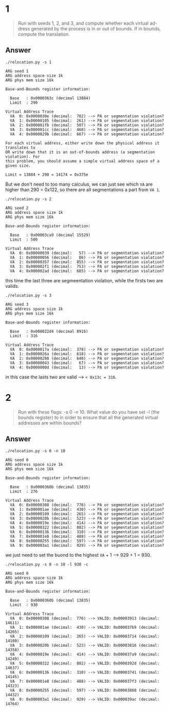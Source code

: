 # 1 

>  Run with seeds 1, 2, and 3, and compute whether each virtual ad-
dress generated by the process is in or out of bounds. If in bounds,
compute the translation.

## Answer

```
./relocation.py -s 1

ARG seed 1
ARG address space size 1k
ARG phys mem size 16k

Base-and-Bounds register information:

  Base   : 0x0000363c (decimal 13884)
  Limit  : 290

Virtual Address Trace
  VA  0: 0x0000030e (decimal:  782) --> PA or segmentation violation?
  VA  1: 0x00000105 (decimal:  261) --> PA or segmentation violation?
  VA  2: 0x000001fb (decimal:  507) --> PA or segmentation violation?
  VA  3: 0x000001cc (decimal:  460) --> PA or segmentation violation?
  VA  4: 0x0000029b (decimal:  667) --> PA or segmentation violation?

For each virtual address, either write down the physical address it translates to
OR write down that it is an out-of-bounds address (a segmentation violation). For
this problem, you should assume a simple virtual address space of a given size.
```

```
Limit = 13884 + 290 = 14174 = 0x375e
```

But we don't need to too many calculus, we can just see which `VA` are
higher than 290 = 0x122, so there are all segmentations a part from
`VA 1`.

```
./relocation.py -s 2  

ARG seed 2
ARG address space size 1k
ARG phys mem size 16k

Base-and-Bounds register information:

  Base   : 0x00003ca9 (decimal 15529)
  Limit  : 500

Virtual Address Trace
  VA  0: 0x00000039 (decimal:   57) --> PA or segmentation violation?
  VA  1: 0x00000056 (decimal:   86) --> PA or segmentation violation?
  VA  2: 0x00000357 (decimal:  855) --> PA or segmentation violation?
  VA  3: 0x000002f1 (decimal:  753) --> PA or segmentation violation?
  VA  4: 0x000002ad (decimal:  685) --> PA or segmentation violation?
```

this time the last three are segmeentation violation, while the firsts two
are valids.

```
./relocation.py -s 3   

ARG seed 3
ARG address space size 1k
ARG phys mem size 16k

Base-and-Bounds register information:

  Base   : 0x000022d4 (decimal 8916)
  Limit  : 316

Virtual Address Trace
  VA  0: 0x0000017a (decimal:  378) --> PA or segmentation violation?
  VA  1: 0x0000026a (decimal:  618) --> PA or segmentation violation?
  VA  2: 0x00000280 (decimal:  640) --> PA or segmentation violation?
  VA  3: 0x00000043 (decimal:   67) --> PA or segmentation violation?
  VA  4: 0x0000000d (decimal:   13) --> PA or segmentation violation?
```

in this case the lasts two are valid --> `< 0x13c = 316`.

# 2

>  Run with these flags: -s 0 -n 10. What value do you have set
-l (the bounds register) to in order to ensure that all the generated
virtual addresses are within bounds?

## Answer

```
./relocation.py -s 0 -n 10

ARG seed 0
ARG address space size 1k
ARG phys mem size 16k

Base-and-Bounds register information:

  Base   : 0x0000360b (decimal 13835)
  Limit  : 276

Virtual Address Trace
  VA  0: 0x00000308 (decimal:  776) --> PA or segmentation violation?
  VA  1: 0x000001ae (decimal:  430) --> PA or segmentation violation?
  VA  2: 0x00000109 (decimal:  265) --> PA or segmentation violation?
  VA  3: 0x0000020b (decimal:  523) --> PA or segmentation violation?
  VA  4: 0x0000019e (decimal:  414) --> PA or segmentation violation?
  VA  5: 0x00000322 (decimal:  802) --> PA or segmentation violation?
  VA  6: 0x00000136 (decimal:  310) --> PA or segmentation violation?
  VA  7: 0x000001e8 (decimal:  488) --> PA or segmentation violation?
  VA  8: 0x00000255 (decimal:  597) --> PA or segmentation violation?
  VA  9: 0x000003a1 (decimal:  929) --> PA or segmentation violation?
```

we just need to set the buond to the highest `VA` + 1 --> 929 + 1 = 930.

```
./relocation.py -s 0 -n 10 -l 930 -c

ARG seed 0
ARG address space size 1k
ARG phys mem size 16k

Base-and-Bounds register information:

  Base   : 0x0000360b (decimal 13835)
  Limit  : 930

Virtual Address Trace
  VA  0: 0x00000308 (decimal:  776) --> VALID: 0x00003913 (decimal: 14611)
  VA  1: 0x000001ae (decimal:  430) --> VALID: 0x000037b9 (decimal: 14265)
  VA  2: 0x00000109 (decimal:  265) --> VALID: 0x00003714 (decimal: 14100)
  VA  3: 0x0000020b (decimal:  523) --> VALID: 0x00003816 (decimal: 14358)
  VA  4: 0x0000019e (decimal:  414) --> VALID: 0x000037a9 (decimal: 14249)
  VA  5: 0x00000322 (decimal:  802) --> VALID: 0x0000392d (decimal: 14637)
  VA  6: 0x00000136 (decimal:  310) --> VALID: 0x00003741 (decimal: 14145)
  VA  7: 0x000001e8 (decimal:  488) --> VALID: 0x000037f3 (decimal: 14323)
  VA  8: 0x00000255 (decimal:  597) --> VALID: 0x00003860 (decimal: 14432)
  VA  9: 0x000003a1 (decimal:  929) --> VALID: 0x000039ac (decimal: 14764)
```

